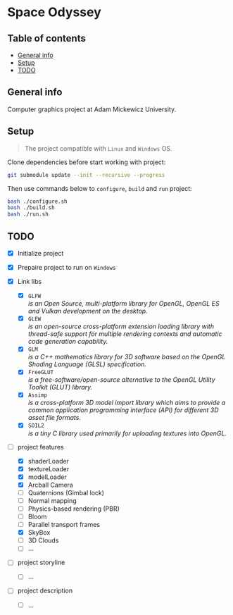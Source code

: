 # Space Odyssey

## Table of contents
* [General info](#general-info)
* [Setup](#setup)
* [TODO](#todo)

## General info

Computer graphics project at Adam Mickewicz University.

## Setup

> The project compatible with ``Linux`` and ``Windows`` OS.

Clone dependencies before start working with project:
```bash
git submodule update --init --recursive --progress
```

Then use commands below to ``configure``, ``build`` and ``run`` project:
```bash
bash ./configure.sh
bash ./build.sh
bash ./run.sh
```

## TODO

- [x] Initialize project
- [x] Prepaire project to run on ``Windows``

- [x] Link libs
  - [x] `GLFW`      <br>_is an Open Source, multi-platform library for OpenGL, OpenGL ES and Vulkan development on the desktop._
  - [x] `GLEW`      <br>_is an open-source cross-platform extension loading library with thread-safe support for multiple rendering contexts and automatic code generation capability._
  - [x] `GLM`       <br>_is a C++ mathematics library for 3D software based on the OpenGL Shading Language (GLSL) specification._
  - [x] `FreeGLUT`  <br>_is a free-software/open-source alternative to the OpenGL Utility Toolkit (GLUT) library._
  - [x] `Assimp`    <br>_is a cross-platform 3D model import library which aims to provide a common application programming interface (API) for different 3D asset file formats._
  - [x] `SOIL2`     <br>_is a tiny C library used primarily for uploading textures into OpenGL._

- [ ] project features
  - [x] shaderLoader
  - [x] textureLoader
  - [x] modelLoader
  - [x] Arcball Camera
  - [ ] Quaternions (Gimbal lock)
  - [ ] Normal mapping
  - [ ] Physics-based rendering (PBR)
  - [ ] Bloom
  - [ ] Parallel transport frames
  - [x] SkyBox
  - [ ] 3D Clouds
  - [ ] ...

- [ ] project storyline
  - [ ] ...

- [ ] project description
  - [ ] ...